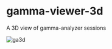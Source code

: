 # gamma-viewer-3d
A 3D view of gamma-analyzer sessions

![ga3d](https://cloud.githubusercontent.com/assets/1276717/26219802/99f8b550-3c10-11e7-87b5-eeeef7528ca7.png)
